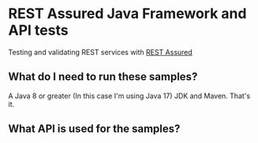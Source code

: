 # REST Assured Java Framework and API tests

Testing and validating REST services with [REST Assured](http://rest-assured.io/)

## What do I need to run these samples?

A Java 8 or greater (In this case I'm using Java 17) JDK and Maven. That's it.

## What API is used for the samples?
